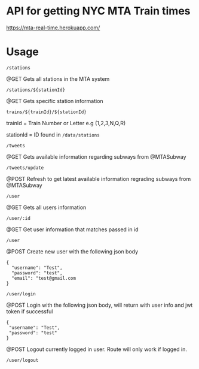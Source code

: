 # API for getting NYC MTA Train times
https://mta-real-time.herokuapp.com/

# Usage
`/stations`

@GET Gets all stations in the MTA system

`/stations/${stationId}`

@GET Gets specific station information 


`trains/${trainId}/${stationId}`

trainId = Train Number or Letter e.g (1,2,3,N,Q,R)

stationId = ID found in `/data/stations`

`/tweets`

@GET Gets available information regarding subways from @MTASubway

`/tweets/update`

@POST Refresh to get latest available information regrading subways from @MTASubway

`/user`

@GET Gets all users information

`/user/:id`

@GET Get user information that matches passed in id

`/user`

@POST Create new user with the following json body 
```
{
  "username": "Test",
  "password": "test",
  "email": "test@gmail.com
}
 ```
 
 `/user/login`
 
 @POST Login with the following json body, will return with user info and jwt token if successful 
 
 ```
 {
  "username": "Test",
  "password": "test"
 }
```

@POST Logout currently logged in user. Route will only work if logged in.

`/user/logout`

